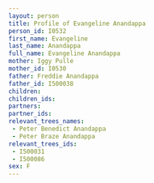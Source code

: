 ```yaml
---
layout: person
title: Profile of Evangeline Anandappa
person_id: I0532
first_name: Evangeline
last_name: Anandappa
full_name: Evangeline Anandappa
mother: Iggy Pulle
mother_id: I0530
father: Freddie Anandappa
father_id: I500038
children:
children_ids:
partners:
partner_ids:
relevant_trees_names:
 - Peter Benedict Anandappa
 - Peter Braze Anandappa
relevant_trees_ids:
 - I500031
 - I500086
sex: F
---
```


